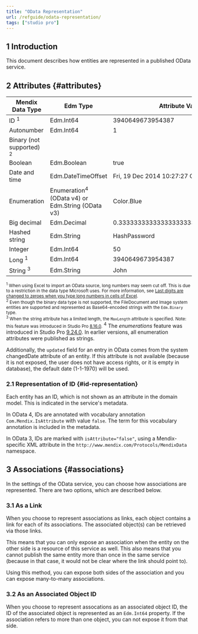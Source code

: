 ```yaml
---
title: "OData Representation"
url: /refguide/odata-representation/
tags: ["studio pro"]
---
```


## 1 Introduction

This document describes how entities are represented in a published OData service.

## 2 Attributes {#attributes}

| Mendix Data Type | Edm Type | Attribute Value | Atom XML Representation |
| --- | --- | --- | --- |
| ID <sup>1</sup>| Edm.Int64 | 3940649673954387 | 3940649673954387 |
| Autonumber | Edm.Int64 | 1 | 1 |
| Binary (not supported) <sup>2</sup> |   |   |   |
| Boolean | Edm.Boolean | true | true |
| Date and time | Edm.DateTimeOffset | Fri, 19 Dec 2014 10:27:27 GMT | 2014-12-19T10:27:27.000Z |
| Enumeration | Enumeration<sup>4</sup> (OData v4) or Edm.String (OData v3) | Color.Blue | Blue |
| Big decimal  | Edm.Decimal | 0.3333333333333333333333333333333333 | 0.3333333333333333333333333333333333 |
| Hashed string | Edm.String | HashPassword | HashPassword |
| Integer  | Edm.Int64 | 50 | 50 |
| Long <sup>1</sup> | Edm.Int64 | 3940649673954387 | 3940649673954387 |
| String <sup>3</sup> | Edm.String | John | John |

<small><sup>1</sup> When using Excel to import an OData source, long numbers may seem cut off. This is due to a restriction in the data type Microsoft uses. For more information, see [Last digits are changed to zeroes when you type long numbers in cells of Excel](https://support.microsoft.com/en-us/kb/269370).<br />
<sup>2</sup> Even though the binary data type is not supported, the FileDocument and Image system entities are supported and represented as Base64-encoded strings with the `Edm.Binary` type.<br />
<sup>3</sup> When the string attribute has a limited length, the `MaxLength` attribute is specified. Note: this feature was introduced in Studio Pro [8.16.0](/releasenotes/studio-pro/8.16/#8160).</small>
<sup>4</sup> The *enumerations* feature was introduced in Studio Pro [9.24.0](/releasenotes/studio-pro/9.24.0/). In earlier versions, all enumeration attributes were published as strings.

Additionally, the `updated` field for an entry in OData comes from the system changedDate attribute of an entity. If this attribute is not available (because it is not exposed, the user does not have access rights, or it is empty in database), the default date (1-1-1970) will be used.

### 2.1 Representation of ID {#id-representation}

Each entity has an ID, which is not shown as an attribute in the domain model. This is indicated in the service's metadata.

In OData 4, IDs are annotated with vocabulary annotation `Com.Mendix.IsAttribute` with value `false`. The term for this vocabulary annotation is included in the metadata.

In OData 3, IDs are marked with `isAttribute="false"`, using a Mendix-specific XML attribute in the `http://www.mendix.com/Protocols/MendixData` namespace.

## 3 Associations {#associations}

In the settings of the OData service, you can choose how associations are represented. There are two options, which are described below.

### 3.1 As a Link

When you choose to represent associations as links, each object contains a link for each of its associations. The associated object(s) can be retrieved via those links.

This means that you can only expose an association when the entity on the other side is a resource of this service as well. This also means that you cannot publish the same entity more than once in the same service (because in that case, it would not be clear where the link should point to).

Using this method, you can expose both sides of the association and you can expose many-to-many associations.

### 3.2 As an Associated Object ID

When you choose to represent assocations as an associated object ID, the ID of the associated object is represented as an `Edm.Int64` property. If the association refers to more than one object, you can not expose it from that side.
